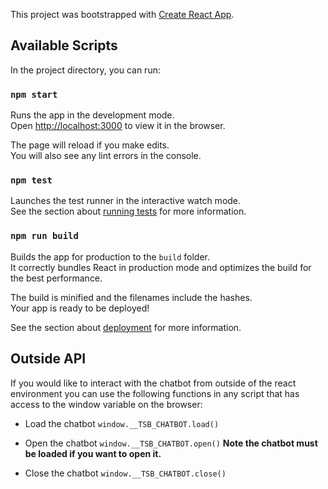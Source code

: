 This project was bootstrapped with [Create React App](https://github.com/facebook/create-react-app).

## Available Scripts

In the project directory, you can run:

### `npm start`

Runs the app in the development mode.<br>
Open [http://localhost:3000](http://localhost:3000) to view it in the browser.

The page will reload if you make edits.<br>
You will also see any lint errors in the console.

### `npm test`

Launches the test runner in the interactive watch mode.<br>
See the section about [running tests](https://facebook.github.io/create-react-app/docs/running-tests) for more information.

### `npm run build`

Builds the app for production to the `build` folder.<br>
It correctly bundles React in production mode and optimizes the build for the best performance.

The build is minified and the filenames include the hashes.<br>
Your app is ready to be deployed!

See the section about [deployment](https://facebook.github.io/create-react-app/docs/deployment) for more information.

## Outside API
If you would like to interact with the chatbot from outside of the react environment you can use the following functions in any script that has access to the window variable on the browser:

- Load the chatbot `window.__TSB_CHATBOT.load()`

- Open the chatbot `window.__TSB_CHATBOT.open()` 
**Note the chatbot must be loaded if you want to open it.**

- Close the chatbot `window.__TSB_CHATBOT.close()`
